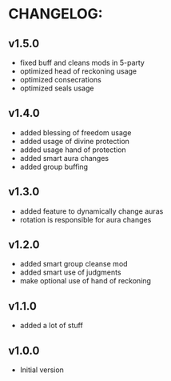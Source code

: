 # CHANGELOG:
## v1.5.0
- fixed buff and cleans mods in 5-party
- optimized head of reckoning usage
- optimized consecrations
- optimized seals usage
## v1.4.0
- added blessing of freedom usage
- added usage of divine protection 
- added usage hand of protection
- added smart aura changes
- added group buffing
## v1.3.0
- added feature to dynamically change auras
- rotation is responsible for aura changes
## v1.2.0
- added smart group cleanse mod
- added smart use of judgments
- make optional use of hand of reckoning
## v1.1.0
- added a lot of stuff
## v1.0.0
- Initial version
